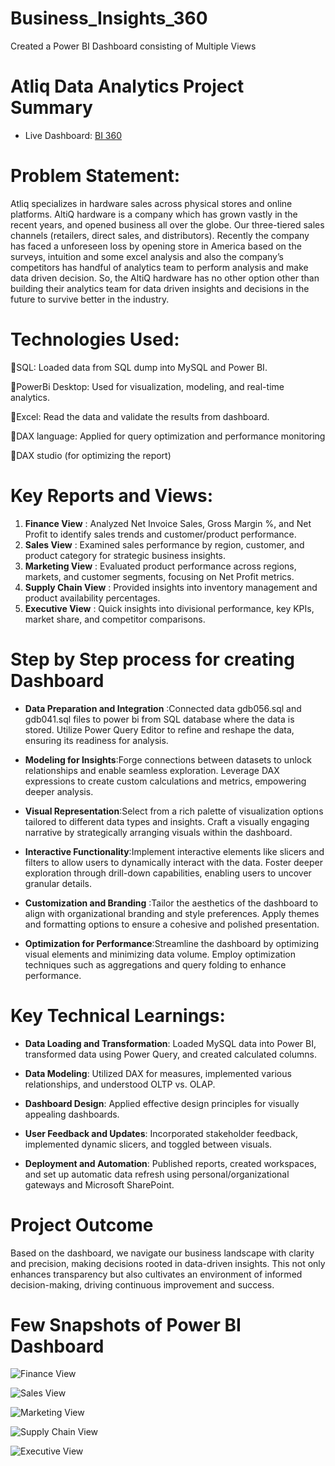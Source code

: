 # Business_Insights_360
Created a Power BI Dashboard consisting of Multiple Views

# Atliq Data Analytics Project Summary
+ Live Dashboard: [BI 360](https://app.powerbi.com/view?r=eyJrIjoiZTRhNGI0OTItZDdiOC00NjliLWFkYTQtYzg4Yzg4MzI3NTdmIiwidCI6ImM2ZTU0OWIzLTVmNDUtNDAzMi1hYWU5LWQ0MjQ0ZGM1YjJjNCJ9)

# Problem Statement:
Atliq specializes in hardware sales across physical stores and online platforms. AltiQ hardware is a company which has grown vastly in the recent years, and opened business all over the globe. Our three-tiered sales channels (retailers, direct sales, and distributors). Recently the company has faced a unforeseen loss by opening store in America based on the surveys, intuition and some excel analysis and also the company’s competitors has handful of analytics team to perform analysis and make data driven decision. So, the AltiQ hardware has no other option other than building their analytics team for data driven insights and decisions in the future to survive better in the industry.

# Technologies Used:
📌SQL: Loaded data from SQL dump into MySQL and Power BI.

📌PowerBi Desktop: Used for visualization, modeling, and real-time analytics.

📌Excel: Read the data and validate the results from dashboard.

📌DAX language: Applied for query optimization and performance monitoring

📌DAX studio (for optimizing the report)

# Key Reports and Views:

1. **Finance View** : Analyzed Net Invoice Sales, Gross Margin %, and Net Profit to identify sales trends and customer/product performance. 
2. **Sales View** : Examined sales performance by region, customer, and product category for strategic business insights.
3. **Marketing View** : Evaluated product performance across regions, markets, and customer segments, focusing on Net Profit metrics.
4. **Supply Chain View** : Provided insights into inventory management and product availability percentages.
5. **Executive View** : Quick insights into divisional performance, key KPIs, market share, and competitor comparisons.

# Step by Step process for creating Dashboard

- **Data Preparation and Integration** :Connected data gdb056.sql and gdb041.sql files to power bi from SQL database where the data is stored. Utilize Power Query Editor to refine and reshape the data, ensuring its readiness for analysis.

+ **Modeling for Insights**:Forge connections between datasets to unlock relationships and enable seamless exploration. Leverage DAX expressions to create custom calculations and metrics, empowering deeper analysis.

- **Visual Representation**:Select from a rich palette of visualization options tailored to different data types and insights. Craft a visually engaging narrative by strategically arranging visuals within the dashboard.
 
+ **Interactive Functionality**:Implement interactive elements like slicers and filters to allow users to dynamically interact with the data. Foster deeper exploration through drill-down capabilities, enabling users to uncover granular details.

- **Customization and Branding** :Tailor the aesthetics of the dashboard to align with organizational branding and style preferences. Apply themes and formatting options to ensure a cohesive and polished presentation.

- **Optimization for Performance**:Streamline the dashboard by optimizing visual elements and minimizing data volume. Employ optimization techniques such as aggregations and query folding to enhance performance.


# Key Technical Learnings:

- **Data Loading and Transformation**: Loaded MySQL data into Power BI, transformed data using Power Query, and created calculated columns.

* **Data Modeling**: Utilized DAX for measures, implemented various relationships, and understood OLTP vs. OLAP.

+ **Dashboard Design**: Applied effective design principles for visually appealing dashboards.

* **User Feedback and Updates**: Incorporated stakeholder feedback, implemented dynamic slicers, and toggled between visuals.

- **Deployment and Automation**: Published reports, created workspaces, and set up automatic data refresh using personal/organizational gateways and Microsoft SharePoint.



# Project Outcome
Based on the dashboard, we navigate our business landscape with clarity and precision, making decisions rooted in data-driven insights. This not only enhances transparency but also cultivates an environment of informed decision-making, driving continuous improvement and success.


# Few Snapshots of Power BI Dashboard
![Finance View](https://github.com/singhsaurabh88/Business_Insights_360-Atliq-/assets/109754949/9c9e080d-eb49-4ca8-be16-3e0702ca2694)

![Sales View](https://github.com/singhsaurabh88/Business_Insights_360-Atliq-/assets/109754949/f01572b9-61cc-4277-b548-94dd494f16a6)

![Marketing View](https://github.com/singhsaurabh88/Business_Insights_360-Atliq-/assets/109754949/85dca753-73a3-4218-be61-3c419401abd1)

![Supply Chain View](https://github.com/singhsaurabh88/Business_Insights_360-Atliq-/assets/109754949/e5aae7ce-8b42-4eb3-a045-01ac0049697a)

![Executive View](https://github.com/singhsaurabh88/Business_Insights_360-Atliq-/assets/109754949/aec61888-e32f-43d8-b87a-d0404b4e3594)




